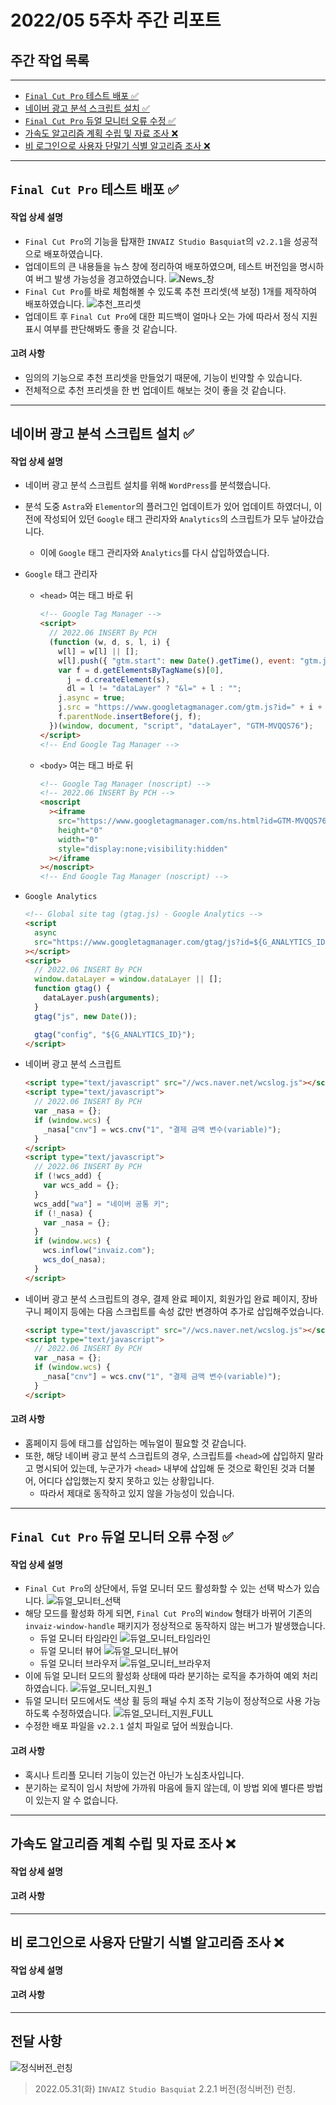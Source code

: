 # 2022/05 5주차 주간 리포트

## 주간 작업 목록

---

- [`Final Cut Pro` 테스트 배포 ✅](#final-cut-pro-테스트-배포-)
- [네이버 광고 분석 스크립트 설치 ✅](#네이버-광고-분석-스크립트-설치-)
- [`Final Cut Pro` 듀얼 모니터 오류 수정 ✅](#final-cut-pro-듀얼-모니터-오류-수정-)
- [가속도 알고리즘 계획 수립 및 자료 조사 ❌](#가속도-알고리즘-계획-수립-및-자료-조사-)
- [비 로그인으로 사용자 단말기 식별 알고리즘 조사 ❌](#비-로그인으로-사용자-단말기-식별-알고리즘-조사-)

---

## `Final Cut Pro` 테스트 배포 ✅

#### 작업 상세 설명

- `Final Cut Pro`의 기능을 탑재한 `INVAIZ Studio Basquiat`의 `v2.2.1`을 성공적으로 배포하였습니다.
- 업데이트의 큰 내용들을 뉴스 창에 정리하여 배포하였으며, 테스트 버전임을 명시하여 버그 발생 가능성을 경고하였습니다.
  ![News_창](./assets/News_창.gif)
- `Final Cut Pro`를 바로 체험해볼 수 있도록 추천 프리셋(색 보정) 1개를 제작하여 배포하였습니다.
  ![추천_프리셋](./assets/추천_프리셋.png)
- 업데이트 후 `Final Cut Pro`에 대한 피드백이 얼마나 오는 가에 따라서 정식 지원 표시 여부를 판단해봐도 좋을 것 같습니다.

#### 고려 사항

- 임의의 기능으로 추천 프리셋을 만들었기 때문에, 기능이 빈약할 수 있습니다.
- 전체적으로 추천 프리셋을 한 번 업데이트 해보는 것이 좋을 것 같습니다.

---

## 네이버 광고 분석 스크립트 설치 ✅

#### 작업 상세 설명

- 네이버 광고 분석 스크립트 설치를 위해 `WordPress`를 분석했습니다.
- 분석 도중 `Astra`와 `Elementor`의 플러그인 업데이트가 있어 업데이트 하였더니, 이전에 작성되어 있던 `Google` 태그 관리자와 `Analytics`의 스크립트가 모두 날아갔습니다.
  - 이에 `Google` 태그 관리자와 `Analytics`를 다시 삽입하였습니다.
- `Google` 태그 관리자
  - `<head>` 여는 태그 바로 뒤
    ```html
    <!-- Google Tag Manager -->
    <script>
      // 2022.06 INSERT By PCH
      (function (w, d, s, l, i) {
        w[l] = w[l] || [];
        w[l].push({ "gtm.start": new Date().getTime(), event: "gtm.js" });
        var f = d.getElementsByTagName(s)[0],
          j = d.createElement(s),
          dl = l != "dataLayer" ? "&l=" + l : "";
        j.async = true;
        j.src = "https://www.googletagmanager.com/gtm.js?id=" + i + dl;
        f.parentNode.insertBefore(j, f);
      })(window, document, "script", "dataLayer", "GTM-MVQQS76");
    </script>
    <!-- End Google Tag Manager -->
    ```
  - `<body>` 여는 태그 바로 뒤
    ```html
    <!-- Google Tag Manager (noscript) -->
    <!-- 2022.06 INSERT By PCH -->
    <noscript
      ><iframe
        src="https://www.googletagmanager.com/ns.html?id=GTM-MVQQS76"
        height="0"
        width="0"
        style="display:none;visibility:hidden"
      ></iframe
    ></noscript>
    <!-- End Google Tag Manager (noscript) -->
    ```
- `Google Analytics`

  ```html
  <!-- Global site tag (gtag.js) - Google Analytics -->
  <script
    async
    src="https://www.googletagmanager.com/gtag/js?id=${G_ANALYTICS_ID}"
  ></script>
  <script>
    // 2022.06 INSERT By PCH
    window.dataLayer = window.dataLayer || [];
    function gtag() {
      dataLayer.push(arguments);
    }
    gtag("js", new Date());

    gtag("config", "${G_ANALYTICS_ID}");
  </script>
  ```

- 네이버 광고 분석 스크립트

  ```html
  <script type="text/javascript" src="//wcs.naver.net/wcslog.js"></script>
  <script type="text/javascript">
    // 2022.06 INSERT By PCH
    var _nasa = {};
    if (window.wcs) {
      _nasa["cnv"] = wcs.cnv("1", "결제 금액 변수(variable)");
    }
  </script>
  <script type="text/javascript">
    // 2022.06 INSERT By PCH
    if (!wcs_add) {
      var wcs_add = {};
    }
    wcs_add["wa"] = "네이버 공통 키";
    if (!_nasa) {
      var _nasa = {};
    }
    if (window.wcs) {
      wcs.inflow("invaiz.com");
      wcs_do(_nasa);
    }
  </script>
  ```

- 네이버 광고 분석 스크립트의 경우, 결제 완료 페이지, 회원가입 완료 페이지, 장바구니 페이지 등에는 다음 스크립트를 속성 값만 변경하여 추가로 삽입해주었습니다.
  ```html
  <script type="text/javascript" src="//wcs.naver.net/wcslog.js"></script>
  <script type="text/javascript">
    // 2022.06 INSERT By PCH
    var _nasa = {};
    if (window.wcs) {
      _nasa["cnv"] = wcs.cnv("1", "결제 금액 변수(variable)");
    }
  </script>
  ```

#### 고려 사항

- 홈페이지 등에 태그를 삽입하는 메뉴얼이 필요할 것 같습니다.
- 또한, 해당 네이버 광고 분석 스크립트의 경우, 스크립트를 `<head>`에 삽입하지 말라고 명시되어 있는데, 누군가가 `<head>` 내부에 삽입해 둔 것으로 확인된 것과 더불어, 어디다 삽입했는지 찾지 못하고 있는 상황입니다.
  - 따라서 제대로 동작하고 있지 않을 가능성이 있습니다.

---

## `Final Cut Pro` 듀얼 모니터 오류 수정 ✅

#### 작업 상세 설명

- `Final Cut Pro`의 상단에서, 듀얼 모니터 모드 활성화할 수 있는 선택 박스가 있습니다.
  ![듀얼_모니터_선택](./assets/듀얼_모니터_선택.png)
- 해당 모드를 활성화 하게 되면, `Final Cut Pro`의 `Window` 형태가 바뀌어 기존의 `invaiz-window-handle` 패키지가 정상적으로 동작하지 않는 버그가 발생했습니다.
  - 듀얼 모니터 타임라인
    ![듀얼_모니터_타임라인](./assets/듀얼_모니터_타임라인.png)
  - 듀얼 모니터 뷰어
    ![듀얼_모니터_뷰어](./assets/듀얼_모니터_뷰어.png)
  - 듀얼 모니터 브라우저
    ![듀얼_모니터_브라우저](./assets/듀얼_모니터_브라우저.png)
- 이에 듀얼 모니터 모드의 활성화 상태에 따라 분기하는 로직을 추가하여 예외 처리하였습니다.
  ![듀얼_모니터_지원_1](./assets/듀얼_모니터_지원_1.gif)
- 듀얼 모니터 모드에서도 색상 휠 등의 패널 수치 조작 기능이 정상적으로 사용 가능하도록 수정하였습니다.
  ![듀얼_모니터_지원_FULL](./assets/듀얼_모니터_지원_FULL.gif)
- 수정한 배포 파일을 `v2.2.1` 설치 파일로 덮어 씌웠습니다.

#### 고려 사항

- 혹시나 트리플 모니터 기능이 있는건 아닌가 노심초사입니다.
- 분기하는 로직이 임시 처방에 가까워 마음에 들지 않는데, 이 방법 외에 별다른 방법이 있는지 알 수 없습니다.

---

## 가속도 알고리즘 계획 수립 및 자료 조사 ❌

#### 작업 상세 설명

#### 고려 사항

---

## 비 로그인으로 사용자 단말기 식별 알고리즘 조사 ❌

#### 작업 상세 설명

#### 고려 사항

---

## 전달 사항

![정식버전_런칭](./assets/정식버전_런칭.png)

> 2022.05.31(화) `INVAIZ Studio Basquiat` 2.2.1 버전(정식버전) 런칭.
